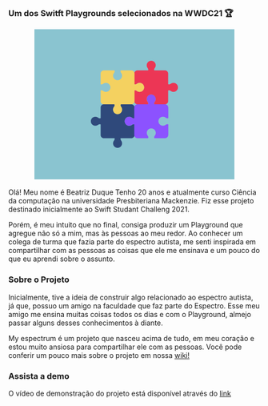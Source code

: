 
### Um dos Switft Playgrounds selecionados na WWDC21 🏆 


<p align="center">
  <img src="https://github.com/biaduque/myEspectrum/blob/main/Scenes/Identidade%20visual/cover.png">
</p>


Olá! Meu nome é Beatriz Duque
Tenho 20 anos e atualmente curso Ciência da computação na universidade Presbiteriana Mackenzie.
Fiz esse projeto destinado inicialmente ao Swift Studant Challeng 2021.

Porém, é meu intuito que no final, consiga produzir um Playground que agregue não só a mim, mas às pessoas ao meu redor. 
Ao conhecer um colega de turma que fazia parte do espectro autista, me senti inspirada em compartilhar com as pessoas as coisas que ele me ensinava e um pouco do que eu aprendi sobre o assunto.

### Sobre o Projeto

Inicialmente, tive a ideia de construir algo relacionado ao espectro autista, já que, possuo um amigo na faculdade que faz parte do Espectro. Esse meu amigo me ensina muitas coisas todos os dias e com o Playground, almejo passar alguns desses conhecimentos à diante. 

My espectrum é um projeto que nasceu acima de tudo, em meu coração e estou muito ansiosa para compartilhar ele com as pessoas.
Você pode conferir um pouco mais sobre o projeto em nossa [wiki!](https://github.com/biaduque/myEspectrum/wiki)

### Assista a demo 
O vídeo de demonstração do projeto está disponível através do [link](https://youtu.be/6-5BWbpfFJM)
